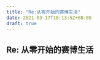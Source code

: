 ```yaml
---
title: "Re:从零开始的赛博生活"
date: 2021-03-17T18:13:52+08:00
draft: true
---
```


Re: 从零开始的赛博生活
--------------------
